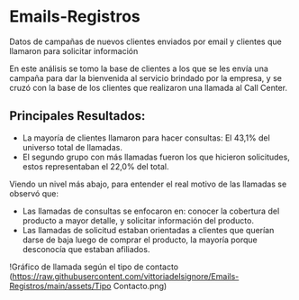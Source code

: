 # Emails-Registros
Datos de campañas de nuevos clientes enviados por email y clientes que llamaron para solicitar información

En este análisis se tomo la base de clientes a los que se les envía una campaña para dar la bienvenida al servicio brindado por la empresa, y se cruzó con la base de los clientes que realizaron una llamada al Call Center.

## Principales Resultados:

- La mayoría de clientes llamaron para hacer consultas: El 43,1% del universo total de llamadas.
- El segundo grupo con más llamadas fueron los que hicieron solicitudes, estos representaban el 22,0% del total.

Viendo un nivel más abajo, para entender el real motivo de las llamadas se observó que:

- Las llamadas de consultas se enfocaron en: conocer la cobertura del producto a mayor detalle, y solicitar información del producto.
- Las llamadas de solicitud estaban orientadas a clientes que querían darse de baja luego de comprar el producto, la mayoría porque desconocía que estaban afiliados.

!Gráfico de llamada según el tipo de contacto
(https://raw.githubusercontent.com/vittoriadelsignore/Emails-Registros/main/assets/Tipo Contacto.png)
